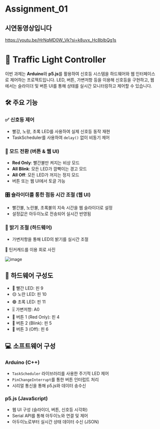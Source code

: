 # Assignment_01
## 시연동영상입니다
https://youtu.be/HrNqMD0W_Vk?si=k8uvx_Hc8bIbQg1s

# 🚦 Traffic Light Controller
이번 과제는 **Arduino**와 **p5.js**를 활용하여 신호등 시스템을 하드웨어와 웹 인터페이스로 제어하는 프로젝트입니다. LED, 버튼, 가변저항 등을 이용해 신호등을 구현하고, 웹에서는 슬라이더 및 버튼 UI를 통해 상태를 실시간 모니터링하고 제어할 수 있습니다.

## 🛠️ 주요 기능
### ✅ 신호등 제어
- 빨강, 노랑, 초록 LED를 사용하여 실제 신호등 동작 재현
- TaskScheduler를 사용하여 `delay()` 없이 비동기 제어

### 🔄 모드 전환 (버튼 & 웹 UI)
- **Red Only**: 빨간불만 켜지는 비상 모드
- **All Blink**: 모든 LED가 깜빡이는 경고 모드
- **All Off**: 모든 LED가 꺼지는 정지 모드
- 버튼 또는 웹 UI에서 토글 가능

### 🎛️ 슬라이더를 통한 점등 시간 조절 (웹 UI)
- 빨간불, 노란불, 초록불의 지속 시간을 웹 슬라이더로 설정
- 설정값은 아두이노로 전송되어 실시간 반영됨

### 🌟 밝기 조절 (하드웨어)
- 가변저항을 통해 LED의 밝기를 실시간 조절

📸 틴커캐드를 이용 회로 사진

![image](https://github.com/user-attachments/assets/6ed0030c-bfac-411e-83a2-655e16af9422)

## 🧩 하드웨어 구성도

- 🔴 빨간 LED: 핀 9
- 🟡 노란 LED: 핀 10
- 🟢 초록 LED: 핀 11
- 🎚️ 가변저항: A0
- 🔘 버튼 1 (Red Only): 핀 4
- 🔘 버튼 2 (Blink): 핀 5
- 🔘 버튼 3 (Off): 핀 6

## 💻 소프트웨어 구성

### Arduino (C++)
- `TaskScheduler` 라이브러리를 사용한 주기적 LED 제어
- `PinChangeInterrupt`를 통한 버튼 인터럽트 처리
- 시리얼 통신을 통해 p5.js와 데이터 송수신

### p5.js (JavaScript)
- 웹 UI 구성 (슬라이더, 버튼, 신호등 시각화)
- Serial API를 통해 아두이노와 연결 및 제어
- 아두이노로부터 실시간 상태 데이터 수신 (JSON)  
